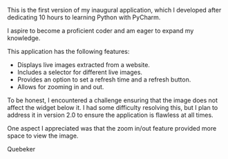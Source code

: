 This is the first version of my inaugural application, which I developed after dedicating 10 hours to learning Python with PyCharm.

I aspire to become a proficient coder and am eager to expand my knowledge.

This application has the following features:

- Displays live images extracted from a website.
- Includes a selector for different live images.
- Provides an option to set a refresh time and a refresh button.
- Allows for zooming in and out.

To be honest, I encountered a challenge ensuring that the image does not affect the widget below it. I had some difficulty resolving this, but I plan to address it in version 2.0 to ensure the application is flawless at all times.

One aspect I appreciated was that the zoom in/out feature provided more space to view the image.

Quebeker
